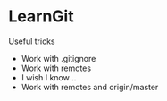 # LearnGit
Useful tricks
* Work with .gitignore
* Work with remotes
* I wish I know ..
* Work with remotes and origin/master
